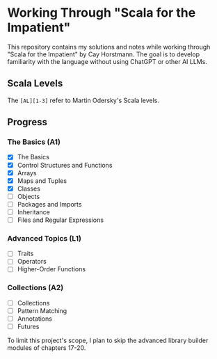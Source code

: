 # Working Through "Scala for the Impatient"

This repository contains my solutions and notes while working through "Scala for the Impatient" by Cay Horstmann. 
The goal is to develop familiarity with the language without using ChatGPT or other AI LLMs.

## Scala Levels
The `[AL][1-3]` refer to Martin Odersky's Scala levels.

## Progress

### The Basics (A1)
- [x] The Basics
- [x] Control Structures and Functions  
- [x] Arrays  
- [x] Maps and Tuples  
- [x] Classes  
- [ ] Objects  
- [ ] Packages and Imports  
- [ ] Inheritance  
- [ ] Files and Regular Expressions  

### Advanced Topics (L1)
- [ ] Traits  
- [ ] Operators  
- [ ] Higher-Order Functions  

### Collections (A2)
- [ ] Collections  
- [ ] Pattern Matching  
- [ ] Annotations  
- [ ] Futures  

To limit this project's scope, I plan to skip the advanced library builder modules of chapters 17-20. 
